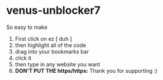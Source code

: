 # venus-unblocker7
So easy to make
1. First click on ez [ duh ]
2. then highlight all of the code
3. drag into your bookmarks bar
4. click it
5. then type in any website you want
6. ****DON'T PUT THE https/https:****
   Thank you for supporting :)
